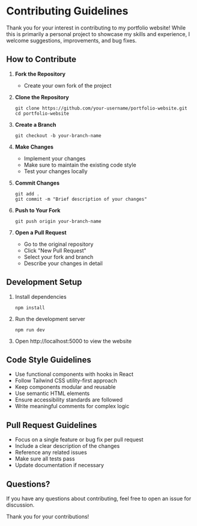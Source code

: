 # Contributing Guidelines

Thank you for your interest in contributing to my portfolio website! While this is primarily a personal project to showcase my skills and experience, I welcome suggestions, improvements, and bug fixes.

## How to Contribute

1. **Fork the Repository**
   - Create your own fork of the project

2. **Clone the Repository**
   ```
   git clone https://github.com/your-username/portfolio-website.git
   cd portfolio-website
   ```

3. **Create a Branch**
   ```
   git checkout -b your-branch-name
   ```

4. **Make Changes**
   - Implement your changes
   - Make sure to maintain the existing code style
   - Test your changes locally

5. **Commit Changes**
   ```
   git add .
   git commit -m "Brief description of your changes"
   ```

6. **Push to Your Fork**
   ```
   git push origin your-branch-name
   ```

7. **Open a Pull Request**
   - Go to the original repository
   - Click "New Pull Request"
   - Select your fork and branch
   - Describe your changes in detail

## Development Setup

1. Install dependencies
   ```
   npm install
   ```

2. Run the development server
   ```
   npm run dev
   ```

3. Open http://localhost:5000 to view the website

## Code Style Guidelines

- Use functional components with hooks in React
- Follow Tailwind CSS utility-first approach
- Keep components modular and reusable
- Use semantic HTML elements
- Ensure accessibility standards are followed
- Write meaningful comments for complex logic

## Pull Request Guidelines

- Focus on a single feature or bug fix per pull request
- Include a clear description of the changes
- Reference any related issues
- Make sure all tests pass
- Update documentation if necessary

## Questions?

If you have any questions about contributing, feel free to open an issue for discussion.

Thank you for your contributions!